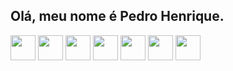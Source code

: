 ## Olá, meu nome é Pedro Henrique.

<div align='left' style='display:inline_block'>

<img align='center' whidt='40' height='40' src="https://cdn.jsdelivr.net/gh/devicons/devicon@latest/icons/python/python-original.svg" />
 
<img align='center' whidt='40' height='40'  src="https://cdn.jsdelivr.net/gh/devicons/devicon@latest/icons/fastapi/fastapi-plain.svg" />

<img align='center' whidt='40' height='40' src="https://cdn.jsdelivr.net/gh/devicons/devicon@latest/icons/azuresqldatabase/azuresqldatabase-original.svg" />

<img align='center' whidt='40' height='40' src="https://cdn.jsdelivr.net/gh/devicons/devicon@latest/icons/postgresql/postgresql-plain.svg" />

<img align='center' whidt='40' height='40' src="https://cdn.jsdelivr.net/gh/devicons/devicon@latest/icons/fedora/fedora-plain.svg" />
          
<img  align='center' whidt='40' height='40' src="https://cdn.jsdelivr.net/gh/devicons/devicon@latest/icons/vscode/vscode-original.svg" />
          
<img  align='center' whidt='40' height='40'  src="https://cdn.jsdelivr.net/gh/devicons/devicon@latest/icons/github/github-original.svg" />
          

<div/>
